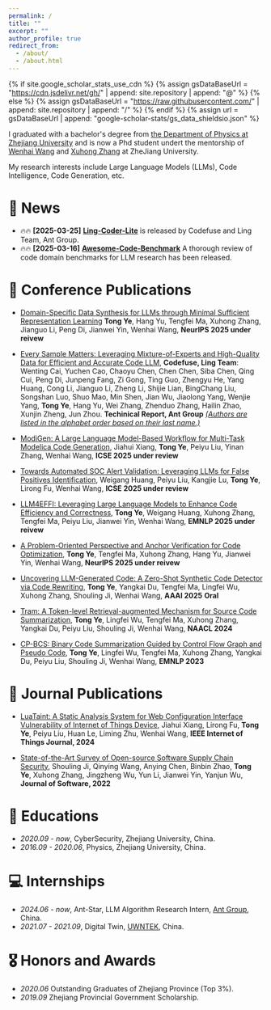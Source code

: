 ```yaml
---
permalink: /
title: ""
excerpt: ""
author_profile: true
redirect_from: 
  - /about/
  - /about.html
---
```


{% if site.google_scholar_stats_use_cdn %}
{% assign gsDataBaseUrl = "https://cdn.jsdelivr.net/gh/" | append: site.repository | append: "@" %}
{% else %}
{% assign gsDataBaseUrl = "https://raw.githubusercontent.com/" | append: site.repository | append: "/" %}
{% endif %}
{% assign url = gsDataBaseUrl | append: "google-scholar-stats/gs_data_shieldsio.json" %}

<span class='anchor' id='about-me'></span>

I graduated with a bachelor's degree from [the Department of Physics at Zhejiang University](http://physics.zju.edu.cn) and is now a Phd student undert the mentorship of [Wenhai Wang](https://person.zju.edu.cn/wangweihai) and [Xuhong Zhang](https://person.zju.edu.cn/zhangxuhong) at ZheJiang University.  

My research interests include Large Language Models (LLMs), Code Intelligence, Code Generation, etc.

<!-- My research interest includes neural machine translation and computer vision. I have published more than 100 papers at the top international AI conferences with total <a href='https://scholar.google.com/citations?user=DhtAFkwAAAAJ'>google scholar citations <strong><span id='total_cit'>260000+</span></strong></a> (You can also use google scholar badge <a href='https://scholar.google.com/citations?user=DhtAFkwAAAAJ'><img src="https://img.shields.io/endpoint?url={{ url | url_encode }}&logo=Google%20Scholar&labelColor=f6f6f6&color=9cf&style=flat&label=citations"></a>). -->


<!-- # 🔥 News
- *2022.02*: &nbsp;🎉🎉 Lorem ipsum dolor sit amet, consectetur adipiscing elit. Vivamus ornare aliquet ipsum, ac tempus justo dapibus sit amet. 
- *2022.02*: &nbsp;🎉🎉 Lorem ipsum dolor sit amet, consectetur adipiscing elit. Vivamus ornare aliquet ipsum, ac tempus justo dapibus sit amet.  -->

# 🚀 News
- 🔥🔥 **[2025-03-25]** [**Ling-Coder-Lite**](https://arxiv.org/abs/2503.17793) is released by Codefuse and Ling Team, Ant Group.
- 🔥🔥 **[2025-03-16]** [**Awesome-Code-Benchmark**](https://github.com/tongye98/Awesome-Code-Benchmark) A thorough review of code domain benchmarks for LLM research has been released.


# 📝 Conference Publications 

<!-- <div class='paper-box'><div class='paper-box-image'><div><div class="badge">CVPR 2016</div><img src='images/500x300.png' alt="sym" width="100%"></div></div>
<div class='paper-box-text' markdown="1">

[Deep Residual Learning for Image Recognition](https://openaccess.thecvf.com/content_cvpr_2016/papers/He_Deep_Residual_Learning_CVPR_2016_paper.pdf)

**Kaiming He**, Xiangyu Zhang, Shaoqing Ren, Jian Sun

[**Project**](https://scholar.google.com/citations?view_op=view_citation&hl=zh-CN&user=DhtAFkwAAAAJ&citation_for_view=DhtAFkwAAAAJ:ALROH1vI_8AC) <strong><span class='show_paper_citations' data='DhtAFkwAAAAJ:ALROH1vI_8AC'></span></strong>
- Lorem ipsum dolor sit amet, consectetur adipiscing elit. Vivamus ornare aliquet ipsum, ac tempus justo dapibus sit amet. 
</div>
</div> -->

- [Domain-Specific Data Synthesis for LLMs through Minimal Sufficient Representation Learning]() **Tong Ye**, Hang Yu, Tengfei Ma, Xuhong Zhang, Jianguo Li, Peng Di, Jianwei Yin, Wenhai Wang, **NeurIPS 2025 under reivew** 

- [Every Sample Matters: Leveraging Mixture-of-Experts and High-Quality Data for Efficient and Accurate Code LLM](https://arxiv.org/abs/2503.17793), **Codefuse, Ling Team**: Wenting Cai, Yuchen Cao, Chaoyu Chen, Chen Chen, Siba Chen, Qing Cui, Peng Di, Junpeng Fang, Zi Gong, Ting Guo, Zhengyu He, Yang Huang, Cong Li, Jianguo Li, Zheng Li, Shijie Lian, BingChang Liu, Songshan Luo, Shuo Mao, Min Shen, Jian Wu, Jiaolong Yang, Wenjie Yang, **Tong Ye**, Hang Yu, Wei Zhang, Zhenduo Zhang, Hailin Zhao, Xunjin Zheng, Jun Zhou. **Techinical Report, Ant Group**  *<u>(Authors are listed in the alphabet order based on their last name.)</u>*

- [ModiGen: A Large Language Model-Based Workflow for Multi-Task  Modelica Code Generation](https://arxiv.org/abs/2503.18460), Jiahui Xiang, **Tong Ye**, Peiyu Liu, Yinan Zhang, Wenhai Wang, **ICSE 2025 under review**

- [Towards Automated SOC Alert Validation: Leveraging LLMs for False Positives Identification](), Weigang Huang, Peiyu Liu, Kangjie Lu, **Tong Ye**, Lirong Fu, Wenhai Wang, **ICSE 2025 under review**

- [LLM4EFFI: Leveraging Large Language Models to Enhance Code Efficiency and Correctness](https://arxiv.org/abs/2502.18489), **Tong Ye**, Weigang Huang, Xuhong Zhang, Tengfei Ma, Peiyu Liu, Jianwei Yin, Wenhai Wang, **EMNLP 2025 under reivew**

- [A Problem-Oriented Perspective and Anchor Verification for Code Optimization](https://arxiv.org/abs/2406.11935), **Tong Ye**, Tengfei Ma, Xuhong Zhang, Hang Yu, Jianwei Yin, Wenhai Wang, **NeurIPS 2025 under reivew**

- [Uncovering LLM-Generated Code: A Zero-Shot Synthetic Code Detector via Code Rewriting](https://doi.org/10.1609/aaai.v39i1.32082), **Tong Ye**, Yangkai Du, Tengfei Ma, Lingfei Wu, Xuhong Zhang, Shouling Ji, Wenhai Wang, **AAAI 2025** **Oral**

- [Tram: A Token-level Retrieval-augmented Mechanism for Source Code Summarization](https://aclanthology.org/2024.findings-naacl.186/), **Tong Ye**, Lingfei Wu, Tengfei Ma, Xuhong Zhang, Yangkai Du, Peiyu Liu, Shouling Ji, Wenhai Wang, **NAACL 2024**

- [CP-BCS: Binary Code Summarization Guided by Control Flow Graph and Pseudo Code](https://aclanthology.org/2023.emnlp-main.911/), **Tong Ye**, Lingfei Wu, Tengfei Ma, Xuhong Zhang, Yangkai Du, Peiyu Liu, Shouling Ji, Wenhai Wang, **EMNLP 2023**



# 📝 Journal Publications 
- [LuaTaint: A Static Analysis System for Web Configuration Interface Vulnerability of Internet of Things Device](https://ieeexplore.ieee.org/document/10742550), Jiahui Xiang, Lirong Fu, **Tong Ye**, Peiyu Liu, Huan Le, Liming Zhu, Wenhai Wang, **IEEE Internet of Things Journal, 2024**

- [State-of-the-Art Survey of Open-source Software Supply Chain Security](https://www.jos.org.cn/jos/article/abstract/lh049), Shouling Ji, Qinying Wang, Anying Chen, Binbin Zhao, **Tong Ye**, Xuhong Zhang, Jingzheng Wu, Yun Li, Jianwei Yin, Yanjun Wu, **Journal of Software, 2022**


# 📖 Educations
- *2020.09 - now*, CyberSecurity, Zhejiang University, China. 
- *2016.09 - 2020.06*, Physics, Zhejiang University, China. 

<!-- # 💬 Invited Talks
- *2021.06*, Lorem ipsum dolor sit amet, consectetur adipiscing elit. Vivamus ornare aliquet ipsum, ac tempus justo dapibus sit amet. 
- *2021.03*, Lorem ipsum dolor sit amet, consectetur adipiscing elit. Vivamus ornare aliquet ipsum, ac tempus justo dapibus sit amet.  \| [\[video\]](https://github.com/) -->

# 💻 Internships
- *2024.06 - now*, Ant-Star, LLM Algorithm Research Intern, [Ant Group](https://www.antgroup.com), China.
- *2021.07 - 2021.09*, Digital Twin, [UWNTEK](https://www.uwntek.com), China.

# 🎖 Honors and Awards
- *2020.06* Outstanding Graduates of Zhejiang Province (Top 3%). 
- *2019.09* Zhejiang Provincial Government Scholarship. 